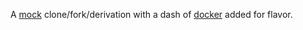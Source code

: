 A [mock](http://fedoraproject.org/wiki/Projects/Mock)
clone/fork/derivation with a dash of [docker](https://www.docker.com/)
added for flavor.

